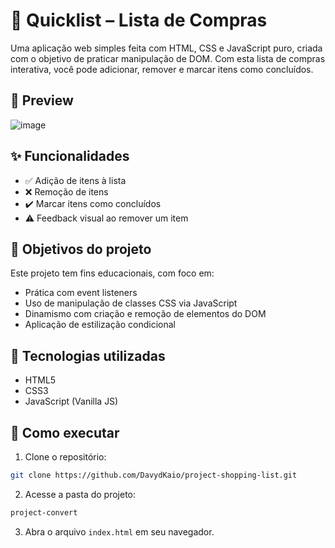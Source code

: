 # 🛒 Quicklist – Lista de Compras

Uma aplicação web simples feita com HTML, CSS e JavaScript puro, criada com o objetivo de praticar manipulação de DOM. Com esta lista de compras interativa, você pode adicionar, remover e marcar itens como concluídos.


## 📸 Preview
![image](https://github.com/user-attachments/assets/6aacd312-f34f-40df-9c3f-3d3a76bd761f)


## ✨ Funcionalidades

- ✅ Adição de itens à lista
- ❌ Remoção de itens
- ✔️ Marcar itens como concluídos
- ⚠️ Feedback visual ao remover um item


## 🎯 Objetivos do projeto

Este projeto tem fins educacionais, com foco em:

- Prática com event listeners
- Uso de manipulação de classes CSS via JavaScript
- Dinamismo com criação e remoção de elementos do DOM
- Aplicação de estilização condicional


## 📁 Tecnologias utilizadas

- HTML5
- CSS3
- JavaScript (Vanilla JS)


## 🚀 Como executar

1. Clone o repositório:
```bash
git clone https://github.com/DavydKaio/project-shopping-list.git
```
2. Acesse a pasta do projeto:
```bash
project-convert
```
3. Abra o arquivo `index.html` em seu navegador. 
